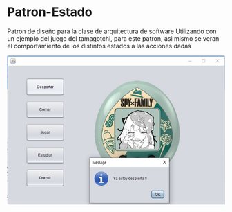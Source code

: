 # Patron-Estado
Patron de diseño para la clase de arquitectura de software
Utilizando con un ejemplo del juego del tamagotchi, para este patron, asi mismo se veran el comportamiento de los distintos estados a las acciones dadas

![](https://github.com/Will-34/Patron-Estado/blob/master/juego%20portada.jpg)
